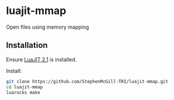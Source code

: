 # luajit-mmap
Open files using memory mapping

## Installation

Ensure [LuaJIT 2.1](http://luajit.org/) is installed.

Install:
```sh
git clone https://github.com/StephenMcGill-TRI/luajit-mmap.git
cd luajit-mmap
luarocks make
```
